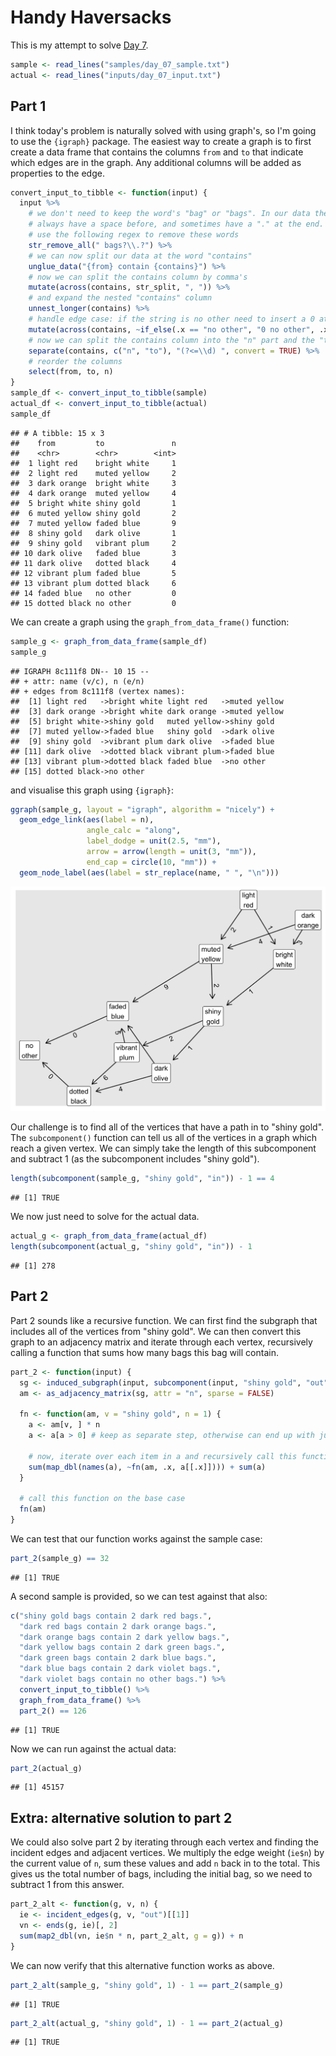 # Handy Haversacks



This is my attempt to solve [Day 7](https://adventofcode.com/2020/day/7).


```r
sample <- read_lines("samples/day_07_sample.txt")
actual <- read_lines("inputs/day_07_input.txt")
```

## Part 1

I think today's problem is naturally solved with using graph's, so I'm going to use the `{igraph}` package. The easiest
way to create a graph is to first create a data frame that contains the columns `from` and `to` that indicate which
edges are in the graph. Any additional columns will be added as properties to the edge.


```r
convert_input_to_tibble <- function(input) {
  input %>%
    # we don't need to keep the word's "bag" or "bags". In our data these words
    # always have a space before, and sometimes have a "." at the end. We can
    # use the following regex to remove these words
    str_remove_all(" bags?\\.?") %>%
    # we can now split our data at the word "contains"
    unglue_data("{from} contain {contains}") %>%
    # now we can split the contains column by comma's
    mutate(across(contains, str_split, ", ")) %>%
    # and expand the nested "contains" column
    unnest_longer(contains) %>%
    # handle edge case: if the string is no other need to insert a 0 at the start
    mutate(across(contains, ~if_else(.x == "no other", "0 no other", .x))) %>%
    # now we can split the contains column into the "n" part and the "to" part
    separate(contains, c("n", "to"), "(?<=\\d) ", convert = TRUE) %>%
    # reorder the columns
    select(from, to, n)
}
sample_df <- convert_input_to_tibble(sample)
actual_df <- convert_input_to_tibble(actual)
sample_df
```

```
## # A tibble: 15 x 3
##    from         to               n
##    <chr>        <chr>        <int>
##  1 light red    bright white     1
##  2 light red    muted yellow     2
##  3 dark orange  bright white     3
##  4 dark orange  muted yellow     4
##  5 bright white shiny gold       1
##  6 muted yellow shiny gold       2
##  7 muted yellow faded blue       9
##  8 shiny gold   dark olive       1
##  9 shiny gold   vibrant plum     2
## 10 dark olive   faded blue       3
## 11 dark olive   dotted black     4
## 12 vibrant plum faded blue       5
## 13 vibrant plum dotted black     6
## 14 faded blue   no other         0
## 15 dotted black no other         0
```
We can create a graph using the `graph_from_data_frame()` function:


```r
sample_g <- graph_from_data_frame(sample_df)
sample_g
```

```
## IGRAPH 8c111f8 DN-- 10 15 -- 
## + attr: name (v/c), n (e/n)
## + edges from 8c111f8 (vertex names):
##  [1] light red   ->bright white light red   ->muted yellow
##  [3] dark orange ->bright white dark orange ->muted yellow
##  [5] bright white->shiny gold   muted yellow->shiny gold  
##  [7] muted yellow->faded blue   shiny gold  ->dark olive  
##  [9] shiny gold  ->vibrant plum dark olive  ->faded blue  
## [11] dark olive  ->dotted black vibrant plum->faded blue  
## [13] vibrant plum->dotted black faded blue  ->no other    
## [15] dotted black->no other
```

and visualise this graph using `{igraph}`:


```r
ggraph(sample_g, layout = "igraph", algorithm = "nicely") +
  geom_edge_link(aes(label = n), 
                 angle_calc = "along",
                 label_dodge = unit(2.5, "mm"),
                 arrow = arrow(length = unit(3, "mm")), 
                 end_cap = circle(10, "mm")) + 
  geom_node_label(aes(label = str_replace(name, " ", "\n")))
```

<img src="day_07_files/figure-html/show sample graph-1.png" width="672" />

Our challenge is to find all of the vertices that have a path in to "shiny gold". The `subcomponent()` function can
tell us all of the vertices in a graph which reach a given vertex. We can simply take the length of this subcomponent
and subtract 1 (as the subcomponent includes "shiny gold").


```r
length(subcomponent(sample_g, "shiny gold", "in")) - 1 == 4
```

```
## [1] TRUE
```

We now just need to solve for the actual data.


```r
actual_g <- graph_from_data_frame(actual_df)
length(subcomponent(actual_g, "shiny gold", "in")) - 1
```

```
## [1] 278
```

## Part 2

Part 2 sounds like a recursive function. We can first find the subgraph that includes all of the vertices from "shiny
gold". We can then convert this graph to an adjacency matrix and iterate through each vertex, recursively calling a
function that sums how many bags this bag will contain.


```r
part_2 <- function(input) {
  sg <- induced_subgraph(input, subcomponent(input, "shiny gold", "out"))
  am <- as_adjacency_matrix(sg, attr = "n", sparse = FALSE)
  
  fn <- function(am, v = "shiny gold", n = 1) {
    a <- am[v, ] * n
    a <- a[a > 0] # keep as separate step, otherwise can end up with just scalar
    
    # now, iterate over each item in a and recursively call this function
    sum(map_dbl(names(a), ~fn(am, .x, a[[.x]]))) + sum(a)
  }
  
  # call this function on the base case
  fn(am)
}
```

We can test that our function works against the sample case:


```r
part_2(sample_g) == 32
```

```
## [1] TRUE
```

A second sample is provided, so we can test against that also:


```r
c("shiny gold bags contain 2 dark red bags.",
  "dark red bags contain 2 dark orange bags.",
  "dark orange bags contain 2 dark yellow bags.",
  "dark yellow bags contain 2 dark green bags.",
  "dark green bags contain 2 dark blue bags.",
  "dark blue bags contain 2 dark violet bags.",
  "dark violet bags contain no other bags.") %>%
  convert_input_to_tibble() %>%
  graph_from_data_frame() %>%
  part_2() == 126
```

```
## [1] TRUE
```

Now we can run against the actual data:


```r
part_2(actual_g)
```

```
## [1] 45157
```

## Extra: alternative solution to part 2

We could also solve part 2 by iterating through each vertex and finding the incident edges and adjacent vertices. We
multiply the edge weight (`ie$n`) by the current value of `n`, sum these values and add `n` back in to the total. This
gives us the total number of bags, including the initial bag, so we need to subtract 1 from this answer.


```r
part_2_alt <- function(g, v, n) {
  ie <- incident_edges(g, v, "out")[[1]]
  vn <- ends(g, ie)[, 2]
  sum(map2_dbl(vn, ie$n * n, part_2_alt, g = g)) + n
}
```

We can now verify that this alternative function works as above.


```r
part_2_alt(sample_g, "shiny gold", 1) - 1 == part_2(sample_g)
```

```
## [1] TRUE
```


```r
part_2_alt(actual_g, "shiny gold", 1) - 1 == part_2(actual_g)
```

```
## [1] TRUE
```
